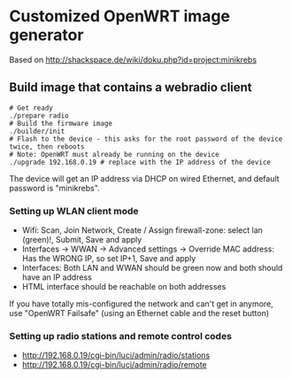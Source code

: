 Customized OpenWRT image generator
==================================

Based on http://shackspace.de/wiki/doku.php?id=project:minikrebs 

Build image that contains a webradio client
-------------------------------------------

    # Get ready
    ./prepare radio
    # Build the firmware image
    ./builder/init
    # Flash to the device - this asks for the root password of the device twice, then reboots
    # Note: OpenWRT must already be running on the device
    ./upgrade 192.168.0.19 # replace with the IP address of the device

The device will get an IP address via DHCP on wired Ethernet, and default password is "minikrebs".

### Setting up WLAN client mode

* Wifi: Scan, Join Network, Create / Assign firewall-zone: select lan (green)!, Submit, Save and apply
* Interfaces -> WWAN -> Advanced settings -> Override MAC address: Has the WRONG IP, so set IP+1, Save and apply
* Interfaces: Both LAN and WWAN should be green now and both should have an IP address
* HTML interface should be reachable on both addresses

If you have totally mis-configured the network and can't get in anymore, use "OpenWRT Failsafe" (using an Ethernet cable and the reset button)

### Setting up radio stations and remote control codes
* http://192.168.0.19/cgi-bin/luci/admin/radio/stations
* http://192.168.0.19/cgi-bin/luci/admin/radio/remote
